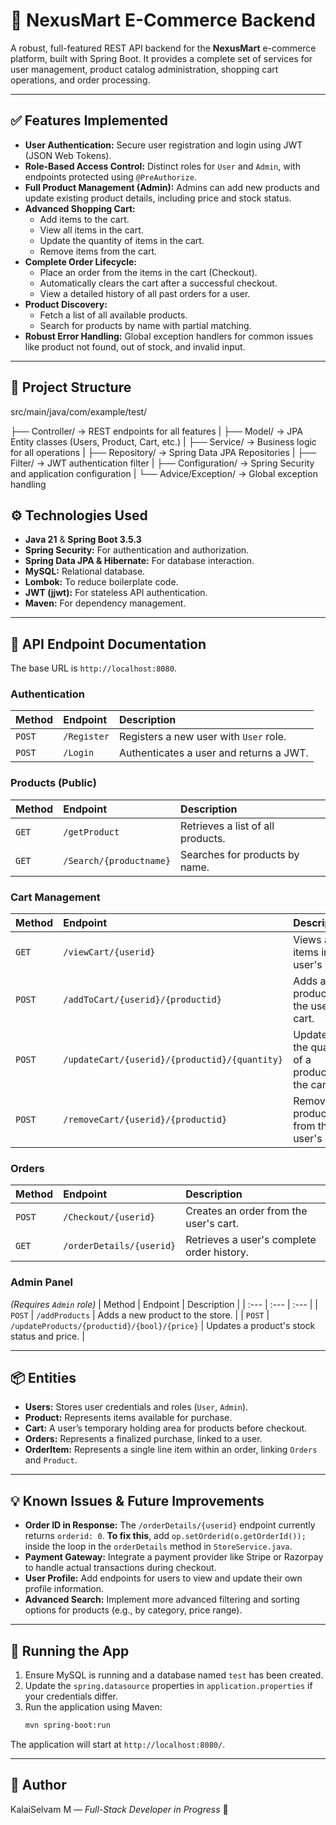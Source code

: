 # 🚀 NexusMart E-Commerce Backend

A robust, full-featured REST API backend for the **NexusMart** e-commerce platform, built with Spring Boot. It provides a complete set of services for user management, product catalog administration, shopping cart operations, and order processing.

---

## ✅ Features Implemented

- **User Authentication:** Secure user registration and login using JWT (JSON Web Tokens).
- **Role-Based Access Control:** Distinct roles for `User` and `Admin`, with endpoints protected using `@PreAuthorize`.
- **Full Product Management (Admin):** Admins can add new products and update existing product details, including price and stock status.
- **Advanced Shopping Cart:**
    - Add items to the cart.
    - View all items in the cart.
    - Update the quantity of items in the cart.
    - Remove items from the cart.
- **Complete Order Lifecycle:**
    - Place an order from the items in the cart (Checkout).
    - Automatically clears the cart after a successful checkout.
    - View a detailed history of all past orders for a user.
- **Product Discovery:**
    - Fetch a list of all available products.
    - Search for products by name with partial matching.
- **Robust Error Handling:** Global exception handlers for common issues like product not found, out of stock, and invalid input.

---

## 📁 Project Structure


src/main/java/com/example/test/

├── Controller/         → REST endpoints for all features
|
├── Model/              → JPA Entity classes (Users, Product, Cart, etc.)
|
├── Service/            → Business logic for all operations
|
├── Repository/         → Spring Data JPA Repositories
|
├── Filter/             → JWT authentication filter
|
├── Configuration/      → Spring Security and application configuration
|
└── Advice/Exception/   → Global exception handling


## ⚙️ Technologies Used

- **Java 21** & **Spring Boot 3.5.3**
- **Spring Security:** For authentication and authorization.
- **Spring Data JPA & Hibernate:** For database interaction.
- **MySQL:** Relational database.
- **Lombok:** To reduce boilerplate code.
- **JWT (jjwt):** For stateless API authentication.
- **Maven:** For dependency management.

---

## 📌 API Endpoint Documentation

The base URL is `http://localhost:8080`.

### **Authentication**
| Method | Endpoint      | Description                               |
| :---   | :---          | :---                                      |
| `POST` | `/Register`   | Registers a new user with `User` role.    |
| `POST` | `/Login`      | Authenticates a user and returns a JWT.   |

### **Products (Public)**
| Method | Endpoint              | Description                               |
| :---   | :---                  | :---                                      |
| `GET`  | `/getProduct`         | Retrieves a list of all products.         |
| `GET`  | `/Search/{productname}` | Searches for products by name.            |

### **Cart Management**
| Method | Endpoint                                  | Description                               |
| :---   | :---                                      | :---                                      |
| `GET`  | `/viewCart/{userid}`                      | Views all items in a user's cart.         |
| `POST` | `/addToCart/{userid}/{productid}`         | Adds a product to the user's cart.        |
| `POST` | `/updateCart/{userid}/{productid}/{quantity}` | Updates the quantity of a product in the cart. |
| `POST` | `/removeCart/{userid}/{productid}`        | Removes a product from the user's cart.   |

### **Orders**
| Method | Endpoint              | Description                               |
| :---   | :---                  | :---                                      |
| `POST` | `/Checkout/{userid}`  | Creates an order from the user's cart.    |
| `GET`  | `/orderDetails/{userid}`| Retrieves a user's complete order history.|

### **Admin Panel**
*(Requires `Admin` role)*
| Method | Endpoint                                  | Description                               |
| :---   | :---                                      | :---                                      |
| `POST` | `/addProducts`                            | Adds a new product to the store.          |
| `POST` | `/updateProducts/{productid}/{bool}/{price}` | Updates a product's stock status and price. |

---

## 📦 Entities

- **Users:** Stores user credentials and roles (`User`, `Admin`).
- **Product:** Represents items available for purchase.
- **Cart:** A user’s temporary holding area for products before checkout.
- **Orders:** Represents a finalized purchase, linked to a user.
- **OrderItem:** Represents a single line item within an order, linking `Orders` and `Product`.

---

## 💡 Known Issues & Future Improvements

- **Order ID in Response:** The `/orderDetails/{userid}` endpoint currently returns `orderid: 0`. **To fix this**, add `op.setOrderid(o.getOrderId());` inside the loop in the `orderDetails` method in `StoreService.java`.
- **Payment Gateway:** Integrate a payment provider like Stripe or Razorpay to handle actual transactions during checkout.
- **User Profile:** Add endpoints for users to view and update their own profile information.
- **Advanced Search:** Implement more advanced filtering and sorting options for products (e.g., by category, price range).

---

## 🏁 Running the App

1.  Ensure MySQL is running and a database named `test` has been created.
2.  Update the `spring.datasource` properties in `application.properties` if your credentials differ.
3.  Run the application using Maven:
    ```bash
    mvn spring-boot:run
    ```
The application will start at `http://localhost:8080/`.

---

## 🧠 Author

KalaiSelvam M — *Full-Stack Developer in Progress* 🚀
